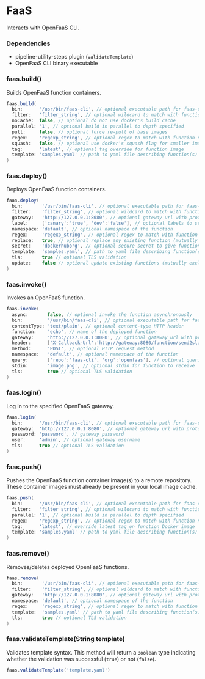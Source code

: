 # FaaS

Interacts with OpenFaaS CLI.

### Dependencies

- pipeline-utility-steps plugin (`validateTemplate`)
- OpenFaaS CLI binary executable

### faas.build()
Builds OpenFaaS function containers.

```groovy
faas.build(
  bin:      '/usr/bin/faas-cli', // optional executable path for faas-cli
  filter:   'filter_string', // optional wildcard to match with function names in yaml file (default is unused)
  noCache:  false, // optional do not use docker's build cache
  parallel: '1', // optional build in parallel to depth specified
  pull:     false, // optional force re-pull of base images
  regex:    'regexp_string', // optional regex to match with function names in yaml file (default is unused)
  squash:   false, // optional use docker's squash flag for smaller images
  tag:      'latest', // optional tag override for function image
  template: 'samples.yaml' // path to yaml file describing function(s)
)
```

### faas.deploy()
Deploys OpenFaaS function containers.

```groovy
faas.deploy(
  bin:       '/usr/bin/faas-cli', // optional executable path for faas-cli
  filter:    'filter_string', // optional wildcard to match with function names in yaml file (default is unused)
  gateway:   'http://127.0.0.1:8080', // optional gateway url with protocol
  label:     ['canary':'true', 'dev':'false'], // optional labels to set
  namespace: 'default', // optional namespace of the function
  regex:     'regexp_string', // optional regex to match with function names in yaml file (default is unused)
  replace:   true, // optional replace any existing function (mutually exclusive with update)
  secret:    'dockerhuborg', // optional secure secret to give function access to
  template:  'samples.yaml', // path to yaml file describing function(s)
  tls:       true // optional TLS validation
  update:    false // optional update existing functions (mutually exclusive with replace)
)
```

### faas.invoke()
Invokes an OpenFaaS function.

```groovy
faas.invoke(
  async:       false, // optional invoke the function asynchronously
  bin:         '/usr/bin/faas-cli', // optional executable path for faas-cli
  contentType: 'text/plain', // optional content-type HTTP header
  function:    'echo', // name of the deployed function
  gateway:     'http://127.0.0.1:8080', // optional gateway url with protocol
  header:      ['X-Callback-Url':'http://gateway:8080/function/send2slack', 'X-Ping-Url':'http://request.bin/etc'], // optional HTTP request headers
  method:      'POST', // optional HTTP request method
  namespace:   'default', // optional namespace of the function
  query:       ['repo':'faas-cli', 'org':'openfaas'], // optional queries for request
  stdin:       'image.png', // optional stdin for function to receive
  tls:         true // optional TLS validation
)
```

### faas.login()
Log in to the specified OpenFaaS gateway.

```groovy
faas.login(
  bin:      '/usr/bin/faas-cli', // optional executable path for faas-cli
  gateway:  'http://127.0.0.1:8080', // optional gateway url with protocol
  password: 'password', // gateway password
  user:     'admin', // optional gateway username
  tls:      true // optional TLS validation
)
```

### faas.push()
Pushes the OpenFaaS function container image(s) to a remote repository. These container images must already be present in your local image cache.

```groovy
faas.push(
  bin:      '/usr/bin/faas-cli', // optional executable path for faas-cli
  filter:   'filter_string', // optional wildcard to match with function names in yaml file (default is unused)
  parallel: '1', // optional build in parallel to depth specified
  regex:    'regexp_string', // optional regex to match with function names in yaml file (default is unused)
  tag:      'latest', // override latest tag on function Docker image
  template: 'samples.yaml' // path to yaml file describing function(s)
)
```

### faas.remove()
Removes/deletes deployed OpenFaaS functions.

```groovy
faas.remove(
  bin:       '/usr/bin/faas-cli', // optional executable path for faas-cli
  filter:    'filter_string', // optional wildcard to match with function names in yaml file (default is unused)
  gateway:   'http://127.0.0.1:8080', // optional gateway url with protocol
  namespace: 'default', // optional namespace of the function
  regex:     'regexp_string', // optional regex to match with function names in yaml file (default is unused)
  template:  'samples.yaml' // path to yaml file describing function(s)
  tls:       true // optional TLS validation
)
```

### faas.validateTemplate(String template)
Validates template syntax. This method will return a `Boolean` type indicating whether the validation was successful (`true`) or not (`false`).

```groovy
faas.validateTemplate('template.yaml')
```

